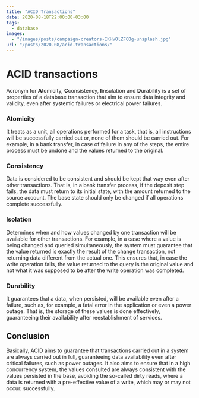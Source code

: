 ```yaml
---
title: "ACID Transactions"
date: 2020-08-18T22:00:00-03:00
tags:
  - database
images:
  - "/images/posts/campaign-creators-IKHvOlZFCOg-unsplash.jpg"
url: "/posts/2020-08/acid-transactions/"
---
```


# ACID transactions

Acronym for **A**tomicity, **C**consistency, **I**insulation and **D**urability is a set of properties of a database transaction that aim to ensure data integrity and validity, even after systemic failures or electrical power failures.

### Atomicity

It treats as a unit, all operations performed for a task, that is, all instructions will be successfully carried out or, none of them should be carried out. For example, in a bank transfer, in case of failure in any of the steps, the entire process must be undone and the values returned to the original.

### Consistency

Data is considered to be consistent and should be kept that way even after other transactions. That is, in a bank transfer process, if the deposit step fails, the data must return to its initial state, with the amount returned to the source account. The base state should only be changed if all operations complete successfully.

### Isolation

Determines when and how values changed by one transaction will be available for other transactions. For example, in a case where a value is being changed and queried simultaneously, the system must guarantee that the value returned is exactly the result of the change transaction, not returning data different from the actual one. This ensures that, in case the write operation fails, the value returned to the query is the original value and not what it was supposed to be after the write operation was completed.

### Durability

It guarantees that a data, when persisted, will be available even after a failure, such as, for example, a fatal error in the application or even a power outage. That is, the storage of these values is done effectively, guaranteeing their availability after reestablishment of services.

## Conclusion

Basically, ACID aims to guarantee that transactions carried out in a system are always carried out in full, guaranteeing data availability even after critical failures, such as power outages. It also aims to ensure that in a high concurrency system, the values consulted are always consistent with the values persisted in the base, avoiding the so-called dirty reads, where a data is returned with a pre-effective value of a write, which may or may not occur. successfully.
